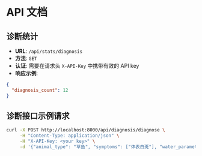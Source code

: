 # API 文档

## 诊断统计
- **URL**: `/api/stats/diagnosis`
- **方法**: `GET`
- **认证**: 需要在请求头 `X-API-Key` 中携带有效的 API key
- **响应示例**:
```json
{
  "diagnosis_count": 12
}
```

## 诊断接口示例请求
```bash
curl -X POST http://localhost:8000/api/diagnosis/diagnose \
     -H "Content-Type: application/json" \
     -H "X-API-Key: <your key>" \
     -d '{"animal_type": "草鱼", "symptoms": ["体表白斑"], "water_parameters": {"temperature": 26, "ph": 7.2}}'
```

